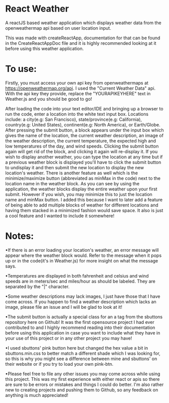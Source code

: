 # React Weather
A reactJS based weather application which displays weather data from the openweathermap api based on user location input.

This was made with createReactApp, documentation for that can be found in the CreateReactAppDoc file and it is highly recommended looking at it before using this weather 
application.

# To use:
Firstly, you must access your own api key from openweathermaps at https://openweathermap.org/api. I used the "Current Weather Data" api. With the api key they provide, replace the
"YOURAPIKEYHERE" text in Weather.js and you should be good to go!

After loading the code into your text editor/IDE and bringing up a browser to run the code, enter a location into the white text input box. Locations include: a 
city(e.g: San Francisco), state/province(e.g: California), country(e.g: United States), continent(e.g: North America), or Earth/Globe. After pressing the submit button, a block
appears under the input box which gives the name of the location, the current weather description, an image of the weather description, the current temperature, the expected
high and low temperatures of the day, and wind speeds. Clicking the submit button again will get rid of the block, and clicking it again will re-display it. If you wish to display another weather,
you can type the location at any time but if a previous weather block is displayed you'll have to click the submit button to undisplay it and then submit the new location to 
display the new location's weather. There is another feature as well which is the minimize/maximize button (abbreviated as minMax in the code) next to the location name in the 
weather block. As you can see by using the application, the weather blocks display the entire weather upon your first submit. However if you wish, you may minimize this to just
the location name and minMax button. I added this because I want to later add a feature of being able to add multiple blocks of weather for different locations and having them 
stacked in a minimized fashion would save space. It also is just a cool feature and I wanted to include it somewhere!

# Notes:
•If there is an error loading your location's weather, an error message will appear where the weather block would. Refer to the message when it pops up or in the code(it's in
Weather.js) for more insight on what the message says.

•Temperatures are displayed in both fahrenheit and celsius and wind speeds are in meters/sec and miles/hour as should be labeled. They are separated by the "|" character.

•Some weather descriptions may lack images, I just have those that I have come across. If you happen to find a weather description which lacks an image, please file an issue and
I will be glad to look at it!

•The submit button is actually a special class for an a tag from the sbuttons repository here on Github! It was the first opensource project I had ever contributed to and I highly
recommend reading into their documentation before using this application in case you want to include what they have in your use of this project or in any other project you may have!

•I used sbuttons' pink button here but changed the hex value a bit in sbuttons.min.css to better match a different shade which I was looking for, so this is why you might see a
difference between mine and sbuttons' on their website or if you try to load your own pink-btn.

•Please feel free to file any other issues you may come across while using this project. This was my first experience with either react or apis so there are sure to be errors or
mistakes and things I could do better. I'm also rather new to creating projects and pushing them to Github, so any feedback on anything is much appreciated!
